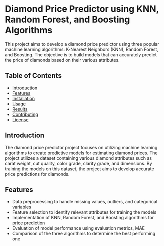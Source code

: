 # Diamond Price Predictor using KNN, Random Forest, and Boosting Algorithms

This project aims to develop a diamond price predictor using three popular machine learning algorithms: K-Nearest Neighbors (KNN), Random Forest, and Boosting. The objective is to build models that can accurately predict the price of diamonds based on their various attributes.

## Table of Contents

- [Introduction](#introduction)
- [Features](#features)
- [Installation](#installation)
- [Usage](#usage)
- [Results](#results)
- [Contributing](#contributing)
- [License](#license)

## Introduction

The diamond price predictor project focuses on utilizing machine learning algorithms to create predictive models for estimating diamond prices. The project utilizes a dataset containing various diamond attributes such as carat weight, cut quality, color grade, clarity grade, and dimensions. By training the models on this dataset, the project aims to develop accurate price predictions for diamonds.

## Features

- Data preprocessing to handle missing values, outliers, and categorical variables
- Feature selection to identify relevant attributes for training the models
- Implementation of KNN, Random Forest, and Boosting algorithms for price prediction
- Evaluation of model performance using evaluation metrics, MAE
- Comparison of the three algorithms to determine the best performing one

